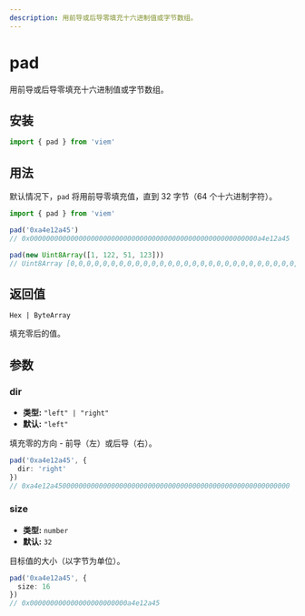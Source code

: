 ```yaml
---
description: 用前导或后导零填充十六进制值或字节数组。
---
```


# pad

用前导或后导零填充十六进制值或字节数组。

## 安装

```ts
import { pad } from 'viem'
```

## 用法

默认情况下，`pad` 将用前导零填充值，直到 32 字节（64 个十六进制字符）。

```ts
import { pad } from 'viem'

pad('0xa4e12a45')
// 0x00000000000000000000000000000000000000000000000000000000a4e12a45

pad(new Uint8Array([1, 122, 51, 123]))
// Uint8Array [0,0,0,0,0,0,0,0,0,0,0,0,0,0,0,0,0,0,0,0,0,0,0,0,0,0,0,0,1,122,51,123]
```

## 返回值

`Hex | ByteArray`

填充零后的值。

## 参数

### dir

- **类型:** `"left" | "right"`
- **默认:** `"left"`

填充零的方向 - 前导（左）或后导（右）。

```ts
pad('0xa4e12a45', {
  dir: 'right'
})
// 0xa4e12a4500000000000000000000000000000000000000000000000000000000
```

### size

- **类型:** `number`
- **默认:** `32`

目标值的大小（以字节为单位）。

```ts
pad('0xa4e12a45', {
  size: 16
})
// 0x000000000000000000000000a4e12a45
```